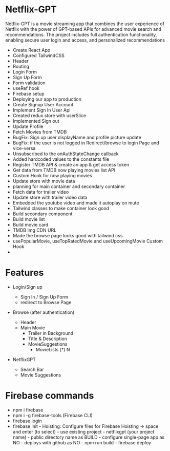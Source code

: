 # Netflix-GPT

Netflix-GPT is a movie streaming app that combines the user experience of Netflix with the power of GPT-based APIs for advanced movie search and recommendations. The project includes full authentication functionality, enabling secure user login and access, and personalized recommendations

- Create React App
- Configured TailwindCSS
- Header
- Routing
- Login Form
- Sign Up Form
- Form validation
- useRef hook
- Firebase setup
- Deploying our app to production
- Create Signup User Account
- Implement Sign In User Api
- Created redux store with userSlice
- Implemented Sign out
- Update Profile
- Fetch Movies from TMDB 
- BugFix: Sign up user displayName and profile picture update
- BugFix: if the user is not logged in Redirect/browse to login Page and vice-versa
- Unsubscribed to the onAuthStateChange callback
- Added hardcoded values to the constants file
- Register TMDB API & create an app & get access token
- Get data from TMDB now playing movies list API
- Custom Hook for now playing movies
- Update store with movie data 
- planning for main container and secondary container
- Fetch data for trailer video
- Update store with trailer video data
- Embedded the youtube video and made it autoplay on mute
- Tailwind classes to make container look good
- Build secondary component
- Build movie list
- Build movie card
- TMDB Img CDN URL
- Made the browse page looks good with tailwind css
- usePopularMovie, useTopRatedMovie and useUpcomingMovie Custom Hook
- 



# Features

- Login/Sign up

  - Sign In / Sign Up Form
  - redirect to Browse Page

- Browse (after authentication)

  - Header
  - Main Movie
    - Trailer in Background
    - Title & Description
    - MovieSuggestions
      - MovieLists (\*) N

- NetflixGPT
  - Search Bar
  - Movie Suggestions

# Firebase commands

- npm i firebase
- npm i -g firebase-tools (Firebase CLI)
- firebase login
- firebase init
      - Hoisting: Configure files for Firebase Hoisting  -> space and enter (to select)
      - use existing project
      - netflixgpt (your project name)
      - public directory name as BUILD
      - configure single-page app as NO
      - deploys with github as NO
      - npm run build
      - firebase deploy
